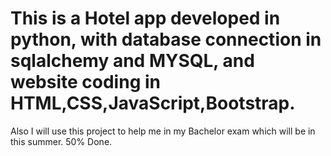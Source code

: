# This is a Hotel app developed in python, with database connection in sqlalchemy and MYSQL, and website coding in HTML,CSS,JavaScript,Bootstrap.
Also I will use this project to help me in my Bachelor exam which will be in this summer.
50% Done.
